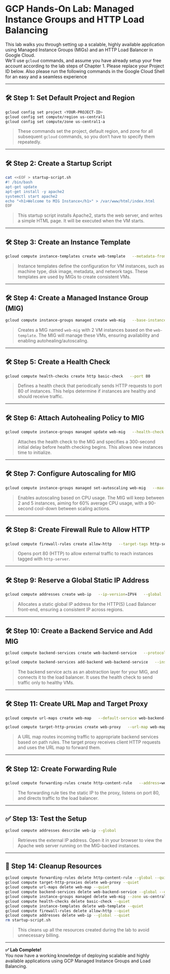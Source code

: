 # GCP Hands-On Lab: Managed Instance Groups and HTTP Load Balancing

This lab walks you through setting up a scalable, highly available application using Managed Instance Groups (MIGs) and an HTTP Load Balancer in Google Cloud.  
We'll use `gcloud` commands, and assume you have already setup your free account according to the lab steps of Chapter 1. Please replace your Project ID below.
Also please run the following commands in the Google Cloud Shell for an easy and a seamless experience

---

## 🛠️ Step 1: Set Default Project and Region

```bash
gcloud config set project <YOUR-PROJECT-ID>
gcloud config set compute/region us-central1
gcloud config set compute/zone us-central1-a
```

> These commands set the project, default region, and zone for all subsequent `gcloud` commands, so you don’t have to specify them repeatedly.

---

## 🛠️ Step 2: Create a Startup Script

```bash
cat <<EOF > startup-script.sh
#! /bin/bash
apt-get update
apt-get install -y apache2
systemctl start apache2
echo "<h1>Welcome to MIG Instance</h1>" > /var/www/html/index.html
EOF
```

> This startup script installs Apache2, starts the web server, and writes a simple HTML page. It will be executed when the VM starts.

---

## 🛠️ Step 3: Create an Instance Template

```bash
gcloud compute instance-templates create web-template   --metadata-from-file startup-script=startup-script.sh   --machine-type e2-micro   --tags http-server   --image-family debian-11   --image-project debian-cloud
```

> Instance templates define the configuration for VM instances, such as machine type, disk image, metadata, and network tags. These templates are used by MIGs to create consistent VMs.

---

## 🛠️ Step 4: Create a Managed Instance Group (MIG)

```bash
gcloud compute instance-groups managed create web-mig   --base-instance-name web-instance   --size 2   --template web-template   --zone us-central1-a
```

> Creates a MIG named `web-mig` with 2 VM instances based on the `web-template`. The MIG will manage these VMs, ensuring availability and enabling autohealing/autoscaling.

---

## 🛠️ Step 5: Create a Health Check

```bash
gcloud compute health-checks create http basic-check   --port 80
```

> Defines a health check that periodically sends HTTP requests to port 80 of instances. This helps determine if instances are healthy and should receive traffic.

---

## 🛠️ Step 6: Attach Autohealing Policy to MIG

```bash
gcloud compute instance-groups managed update web-mig   --health-check basic-check   --initial-delay 300
```

> Attaches the health check to the MIG and specifies a 300-second initial delay before health checking begins. This allows new instances time to initialize.

---

## 🛠️ Step 7: Configure Autoscaling for MIG

```bash
gcloud compute instance-groups managed set-autoscaling web-mig   --max-num-replicas 5   --min-num-replicas 2   --target-cpu-utilization 0.6   --cool-down-period 90
```

> Enables autoscaling based on CPU usage. The MIG will keep between 2 and 5 instances, aiming for 60% average CPU usage, with a 90-second cool-down between scaling actions.

---

## 🛠️ Step 8: Create Firewall Rule to Allow HTTP

```bash
gcloud compute firewall-rules create allow-http   --target-tags http-server   --allow tcp:80
```

> Opens port 80 (HTTP) to allow external traffic to reach instances tagged with `http-server`.

---

## 🛠️ Step 9: Reserve a Global Static IP Address

```bash
gcloud compute addresses create web-ip   --ip-version=IPV4   --global
```

> Allocates a static global IP address for the HTTP(S) Load Balancer front-end, ensuring a consistent IP across regions.

---

## 🛠️ Step 10: Create a Backend Service and Add MIG

```bash
gcloud compute backend-services create web-backend-service   --protocol=HTTP   --health-checks=basic-check   --global

gcloud compute backend-services add-backend web-backend-service   --instance-group=web-mig   --instance-group-zone=us-central1-a   --global
```

> The backend service acts as an abstraction layer for your MIG, and connects it to the load balancer. It uses the health check to send traffic only to healthy VMs.

---

## 🛠️ Step 11: Create URL Map and Target Proxy

```bash
gcloud compute url-maps create web-map   --default-service web-backend-service

gcloud compute target-http-proxies create web-proxy   --url-map web-map
```

> A URL map routes incoming traffic to appropriate backend services based on path rules. The target proxy receives client HTTP requests and uses the URL map to forward them.

---

## 🛠️ Step 12: Create Forwarding Rule

```bash
gcloud compute forwarding-rules create http-content-rule   --address=web-ip   --global   --target-http-proxy=web-proxy   --ports=80
```

> The forwarding rule ties the static IP to the proxy, listens on port 80, and directs traffic to the load balancer.

---

## ✅ Step 13: Test the Setup

```bash
gcloud compute addresses describe web-ip --global
```

> Retrieves the external IP address. Open it in your browser to view the Apache web server running on the MIG-backed instances.

---

## 🧹 Step 14: Cleanup Resources

```bash
gcloud compute forwarding-rules delete http-content-rule --global --quiet
gcloud compute target-http-proxies delete web-proxy --quiet
gcloud compute url-maps delete web-map --quiet
gcloud compute backend-services delete web-backend-service --global --quiet
gcloud compute instance-groups managed delete web-mig --zone us-central1-a --quiet
gcloud compute health-checks delete basic-check --quiet
gcloud compute instance-templates delete web-template --quiet
gcloud compute firewall-rules delete allow-http --quiet
gcloud compute addresses delete web-ip --global --quiet
rm startup-script.sh
```

> This cleans up all the resources created during the lab to avoid unnecessary billing.

---

**✅ Lab Complete!**  
You now have a working knowledge of deploying scalable and highly available applications using GCP Managed Instance Groups and Load Balancing.